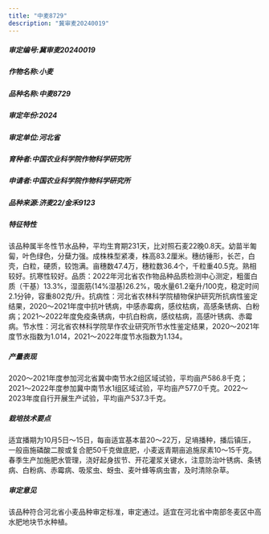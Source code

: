 ```yaml
---
title: "中麦8729"
description: "冀审麦20240019"
---
```

##### 审定编号:冀审麦20240019

##### 作物名称:小麦

##### 品种名称:中麦8729

##### 审定年份:2024

##### 审定单位:河北省

##### 育种者:中国农业科学院作物科学研究所

##### 申请者:中国农业科学院作物科学研究所

##### 品种来源:济麦22/金禾9123

##### 特征特性
该品种属半冬性节水品种，平均生育期231天，比对照石麦22晚0.8天。幼苗半匍匐，叶色绿色，分蘖力强。成株株型紧凑，株高83.2厘米。穗纺锤形，长芒，白壳，白粒，硬质，较饱满。亩穗数47.4万，穗粒数36.4个，千粒重40.5克。熟相较好。抗寒性较好。品质：2022年河北省农作物品种品质检测中心测定，粗蛋白质（干基）13.3%，湿面筋(14%湿基)26.2%，吸水量61.2毫升/100克，稳定时间2.1分钟，容重802克/升。抗病性：河北省农林科学院植物保护研究所抗病性鉴定结果，2020～2021年度中抗叶锈病，中感赤霉病，感纹枯病，高感条锈病、白粉病；2021～2022年度免疫条锈病，中抗白粉病，感纹枯病，高感叶锈病、赤霉病。节水性：河北省农林科学院旱作农业研究所节水性鉴定结果，2020～2021年度节水指数为1.014，2021～2022年度节水指数为1.134。

##### 产量表现
2020～2021年度参加河北省冀中南节水2组区域试验，平均亩产586.8千克；2021～2022年度参加冀中南节水1组区域试验，平均亩产577.0千克。2022～2023年度自行开展生产试验，平均亩产537.3千克。

##### 栽培技术要点
适宜播期为10月5日～15日，每亩适宜基本苗20～22万，足墒播种，播后镇压，一般亩施磷酸二胺或复合肥50千克做底肥，小麦返青期亩追施尿素10～15千克。春季生产加施肥水管理，浇好起身拔节、开花灌浆关键水，注意防治叶锈病、条锈病、白粉病、赤霉病、吸浆虫、蚜虫、麦叶蜂等病虫害，及时清除杂草。

##### 审定意见
该品种符合河北省小麦品种审定标准，审定通过。适宜在河北省中南部冬麦区中高水肥地块节水种植。
